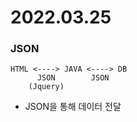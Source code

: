 # 2022.03.25

### JSON
```
HTML <----> JAVA <----> DB
      JSON        JSON
    (Jquery)
```
- JSON을 통해 데이터 전달

